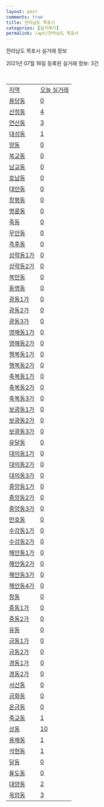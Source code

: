 ```yaml
---
layout: post
comments: true
title: 전라남도 목포시
categories: [실거래가]
permalink: /apt/전라남도 목포시
---
```


전라남도 목포시 실거래 정보

2021년 07월 16일 등록된 실거래 정보: 3건

<script type="text/javascript">
  google.charts.load('current', {'packages':['corechart']});
  google.charts.setOnLoadCallback(drawChart);

  function drawChart() {
    var data = google.visualization.arrayToDataTable([['거래일', '매매', '전월세', '전매'], ['20-07', 137, 114, 13], ['20-08', 245, 435, 17], ['20-09', 263, 202, 6], ['20-10', 248, 271, 17], ['20-11', 289, 188, 53], ['20-12', 365, 216, 212], ['21-01', 358, 346, 98], ['21-02', 309, 290, 34], ['21-03', 366, 218, 26], ['21-04', 331, 193, 40], ['21-05', 267, 247, 35], ['21-06', 283, 240, 19], ['21-07', 83, 81, 5]]);

    var options = {
      title: '최근 1년간 유형별 거래량 추이',
      legend: { position: 'bottom' }
    };

    var chart = new google.visualization.LineChart(document.getElementById('columnchart_material'));
    chart.draw(data, (options));
  }
</script>

<div id="columnchart_material" style="width: 95%; margin-left: -35px"></div>
<br>
<table class="sortable">
  <tr>
    <td><a href="#">지역</a></td>
    <td><a href="#">오늘 실거래</a></td>
  </tr>

  
  <tr class="item">
    <td><a href="전라남도 목포시 용당동">용당동</a></td>
    <td><a href="전라남도 목포시 용당동">0</a></td>
  </tr>
    

  <tr class="item">
    <td><a href="전라남도 목포시 산정동">산정동</a></td>
    <td><a href="전라남도 목포시 산정동">4</a></td>
  </tr>
    

  <tr class="item">
    <td><a href="전라남도 목포시 연산동">연산동</a></td>
    <td><a href="전라남도 목포시 연산동">3</a></td>
  </tr>
    

  <tr class="item">
    <td><a href="전라남도 목포시 대성동">대성동</a></td>
    <td><a href="전라남도 목포시 대성동">1</a></td>
  </tr>
    

  <tr class="item">
    <td><a href="전라남도 목포시 양동">양동</a></td>
    <td><a href="전라남도 목포시 양동">0</a></td>
  </tr>
    

  <tr class="item">
    <td><a href="전라남도 목포시 북교동">북교동</a></td>
    <td><a href="전라남도 목포시 북교동">0</a></td>
  </tr>
    

  <tr class="item">
    <td><a href="전라남도 목포시 남교동">남교동</a></td>
    <td><a href="전라남도 목포시 남교동">0</a></td>
  </tr>
    

  <tr class="item">
    <td><a href="전라남도 목포시 호남동">호남동</a></td>
    <td><a href="전라남도 목포시 호남동">0</a></td>
  </tr>
    

  <tr class="item">
    <td><a href="전라남도 목포시 대안동">대안동</a></td>
    <td><a href="전라남도 목포시 대안동">0</a></td>
  </tr>
    

  <tr class="item">
    <td><a href="전라남도 목포시 창평동">창평동</a></td>
    <td><a href="전라남도 목포시 창평동">0</a></td>
  </tr>
    

  <tr class="item">
    <td><a href="전라남도 목포시 명륜동">명륜동</a></td>
    <td><a href="전라남도 목포시 명륜동">0</a></td>
  </tr>
    

  <tr class="item">
    <td><a href="전라남도 목포시 죽동">죽동</a></td>
    <td><a href="전라남도 목포시 죽동">0</a></td>
  </tr>
    

  <tr class="item">
    <td><a href="전라남도 목포시 무안동">무안동</a></td>
    <td><a href="전라남도 목포시 무안동">0</a></td>
  </tr>
    

  <tr class="item">
    <td><a href="전라남도 목포시 측후동">측후동</a></td>
    <td><a href="전라남도 목포시 측후동">0</a></td>
  </tr>
    

  <tr class="item">
    <td><a href="전라남도 목포시 상락동1가">상락동1가</a></td>
    <td><a href="전라남도 목포시 상락동1가">0</a></td>
  </tr>
    

  <tr class="item">
    <td><a href="전라남도 목포시 상락동2가">상락동2가</a></td>
    <td><a href="전라남도 목포시 상락동2가">0</a></td>
  </tr>
    

  <tr class="item">
    <td><a href="전라남도 목포시 복만동">복만동</a></td>
    <td><a href="전라남도 목포시 복만동">0</a></td>
  </tr>
    

  <tr class="item">
    <td><a href="전라남도 목포시 동명동">동명동</a></td>
    <td><a href="전라남도 목포시 동명동">0</a></td>
  </tr>
    

  <tr class="item">
    <td><a href="전라남도 목포시 광동1가">광동1가</a></td>
    <td><a href="전라남도 목포시 광동1가">0</a></td>
  </tr>
    

  <tr class="item">
    <td><a href="전라남도 목포시 광동2가">광동2가</a></td>
    <td><a href="전라남도 목포시 광동2가">0</a></td>
  </tr>
    

  <tr class="item">
    <td><a href="전라남도 목포시 광동3가">광동3가</a></td>
    <td><a href="전라남도 목포시 광동3가">0</a></td>
  </tr>
    

  <tr class="item">
    <td><a href="전라남도 목포시 영해동1가">영해동1가</a></td>
    <td><a href="전라남도 목포시 영해동1가">0</a></td>
  </tr>
    

  <tr class="item">
    <td><a href="전라남도 목포시 영해동2가">영해동2가</a></td>
    <td><a href="전라남도 목포시 영해동2가">0</a></td>
  </tr>
    

  <tr class="item">
    <td><a href="전라남도 목포시 행복동1가">행복동1가</a></td>
    <td><a href="전라남도 목포시 행복동1가">0</a></td>
  </tr>
    

  <tr class="item">
    <td><a href="전라남도 목포시 행복동2가">행복동2가</a></td>
    <td><a href="전라남도 목포시 행복동2가">0</a></td>
  </tr>
    

  <tr class="item">
    <td><a href="전라남도 목포시 축복동1가">축복동1가</a></td>
    <td><a href="전라남도 목포시 축복동1가">0</a></td>
  </tr>
    

  <tr class="item">
    <td><a href="전라남도 목포시 축복동2가">축복동2가</a></td>
    <td><a href="전라남도 목포시 축복동2가">0</a></td>
  </tr>
    

  <tr class="item">
    <td><a href="전라남도 목포시 축복동3가">축복동3가</a></td>
    <td><a href="전라남도 목포시 축복동3가">0</a></td>
  </tr>
    

  <tr class="item">
    <td><a href="전라남도 목포시 보광동1가">보광동1가</a></td>
    <td><a href="전라남도 목포시 보광동1가">0</a></td>
  </tr>
    

  <tr class="item">
    <td><a href="전라남도 목포시 보광동2가">보광동2가</a></td>
    <td><a href="전라남도 목포시 보광동2가">0</a></td>
  </tr>
    

  <tr class="item">
    <td><a href="전라남도 목포시 보광동3가">보광동3가</a></td>
    <td><a href="전라남도 목포시 보광동3가">0</a></td>
  </tr>
    

  <tr class="item">
    <td><a href="전라남도 목포시 유달동">유달동</a></td>
    <td><a href="전라남도 목포시 유달동">0</a></td>
  </tr>
    

  <tr class="item">
    <td><a href="전라남도 목포시 대의동1가">대의동1가</a></td>
    <td><a href="전라남도 목포시 대의동1가">0</a></td>
  </tr>
    

  <tr class="item">
    <td><a href="전라남도 목포시 대의동2가">대의동2가</a></td>
    <td><a href="전라남도 목포시 대의동2가">0</a></td>
  </tr>
    

  <tr class="item">
    <td><a href="전라남도 목포시 대의동3가">대의동3가</a></td>
    <td><a href="전라남도 목포시 대의동3가">0</a></td>
  </tr>
    

  <tr class="item">
    <td><a href="전라남도 목포시 중앙동1가">중앙동1가</a></td>
    <td><a href="전라남도 목포시 중앙동1가">0</a></td>
  </tr>
    

  <tr class="item">
    <td><a href="전라남도 목포시 중앙동2가">중앙동2가</a></td>
    <td><a href="전라남도 목포시 중앙동2가">0</a></td>
  </tr>
    

  <tr class="item">
    <td><a href="전라남도 목포시 중앙동3가">중앙동3가</a></td>
    <td><a href="전라남도 목포시 중앙동3가">0</a></td>
  </tr>
    

  <tr class="item">
    <td><a href="전라남도 목포시 만호동">만호동</a></td>
    <td><a href="전라남도 목포시 만호동">0</a></td>
  </tr>
    

  <tr class="item">
    <td><a href="전라남도 목포시 수강동1가">수강동1가</a></td>
    <td><a href="전라남도 목포시 수강동1가">0</a></td>
  </tr>
    

  <tr class="item">
    <td><a href="전라남도 목포시 수강동2가">수강동2가</a></td>
    <td><a href="전라남도 목포시 수강동2가">0</a></td>
  </tr>
    

  <tr class="item">
    <td><a href="전라남도 목포시 해안동1가">해안동1가</a></td>
    <td><a href="전라남도 목포시 해안동1가">0</a></td>
  </tr>
    

  <tr class="item">
    <td><a href="전라남도 목포시 해안동2가">해안동2가</a></td>
    <td><a href="전라남도 목포시 해안동2가">0</a></td>
  </tr>
    

  <tr class="item">
    <td><a href="전라남도 목포시 해안동3가">해안동3가</a></td>
    <td><a href="전라남도 목포시 해안동3가">0</a></td>
  </tr>
    

  <tr class="item">
    <td><a href="전라남도 목포시 해안동4가">해안동4가</a></td>
    <td><a href="전라남도 목포시 해안동4가">0</a></td>
  </tr>
    

  <tr class="item">
    <td><a href="전라남도 목포시 항동">항동</a></td>
    <td><a href="전라남도 목포시 항동">0</a></td>
  </tr>
    

  <tr class="item">
    <td><a href="전라남도 목포시 중동1가">중동1가</a></td>
    <td><a href="전라남도 목포시 중동1가">0</a></td>
  </tr>
    

  <tr class="item">
    <td><a href="전라남도 목포시 중동2가">중동2가</a></td>
    <td><a href="전라남도 목포시 중동2가">0</a></td>
  </tr>
    

  <tr class="item">
    <td><a href="전라남도 목포시 유동">유동</a></td>
    <td><a href="전라남도 목포시 유동">0</a></td>
  </tr>
    

  <tr class="item">
    <td><a href="전라남도 목포시 금동1가">금동1가</a></td>
    <td><a href="전라남도 목포시 금동1가">0</a></td>
  </tr>
    

  <tr class="item">
    <td><a href="전라남도 목포시 금동2가">금동2가</a></td>
    <td><a href="전라남도 목포시 금동2가">0</a></td>
  </tr>
    

  <tr class="item">
    <td><a href="전라남도 목포시 경동1가">경동1가</a></td>
    <td><a href="전라남도 목포시 경동1가">0</a></td>
  </tr>
    

  <tr class="item">
    <td><a href="전라남도 목포시 경동2가">경동2가</a></td>
    <td><a href="전라남도 목포시 경동2가">0</a></td>
  </tr>
    

  <tr class="item">
    <td><a href="전라남도 목포시 서산동">서산동</a></td>
    <td><a href="전라남도 목포시 서산동">0</a></td>
  </tr>
    

  <tr class="item">
    <td><a href="전라남도 목포시 금화동">금화동</a></td>
    <td><a href="전라남도 목포시 금화동">0</a></td>
  </tr>
    

  <tr class="item">
    <td><a href="전라남도 목포시 온금동">온금동</a></td>
    <td><a href="전라남도 목포시 온금동">0</a></td>
  </tr>
    

  <tr class="item">
    <td><a href="전라남도 목포시 죽교동">죽교동</a></td>
    <td><a href="전라남도 목포시 죽교동">1</a></td>
  </tr>
    

  <tr class="item">
    <td><a href="전라남도 목포시 상동">상동</a></td>
    <td><a href="전라남도 목포시 상동">10</a></td>
  </tr>
    

  <tr class="item">
    <td><a href="전라남도 목포시 용해동">용해동</a></td>
    <td><a href="전라남도 목포시 용해동">1</a></td>
  </tr>
    

  <tr class="item">
    <td><a href="전라남도 목포시 석현동">석현동</a></td>
    <td><a href="전라남도 목포시 석현동">1</a></td>
  </tr>
    

  <tr class="item">
    <td><a href="전라남도 목포시 달동">달동</a></td>
    <td><a href="전라남도 목포시 달동">0</a></td>
  </tr>
    

  <tr class="item">
    <td><a href="전라남도 목포시 율도동">율도동</a></td>
    <td><a href="전라남도 목포시 율도동">0</a></td>
  </tr>
    

  <tr class="item">
    <td><a href="전라남도 목포시 대양동">대양동</a></td>
    <td><a href="전라남도 목포시 대양동">2</a></td>
  </tr>
    

  <tr class="item">
    <td><a href="전라남도 목포시 옥암동">옥암동</a></td>
    <td><a href="전라남도 목포시 옥암동">3</a></td>
  </tr>
    


</table>


    